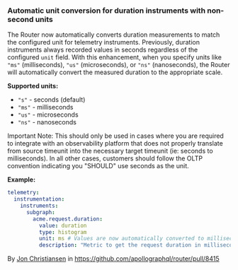 ### Automatic unit conversion for duration instruments with non-second units

The Router now automatically converts duration measurements to match the configured unit for telemetry instruments.
Previously, duration instruments always recorded values in seconds regardless of the configured `unit` field.
With this enhancement, when you specify units like `"ms"` (milliseconds), `"us"` (microseconds), or `"ns"` (nanoseconds),
the Router will automatically convert the measured duration to the appropriate scale.

**Supported units:**
- `"s"` - seconds (default)
- `"ms"` - milliseconds
- `"us"` - microseconds
- `"ns"` - nanoseconds

Important Note: This should only be used in cases where you are required to integrate with an observability platform that does not properly translate from source timeunit into the necessary target timeunit (ie: seconds to milliseconds).  In all other cases, 
customers should follow the OLTP convention indicating you "SHOULD" use seconds as the unit.

**Example:**
```yaml title="router.yaml"
telemetry:
  instrumentation:
    instruments:
      subgraph:
        acme.request.duration:
          value: duration
          type: histogram
          unit: ms # Values are now automatically converted to milliseconds
          description: "Metric to get the request duration in milliseconds"
```

By [Jon Christiansen](https://github.com/theJC) in https://github.com/apollographql/router/pull/8415

